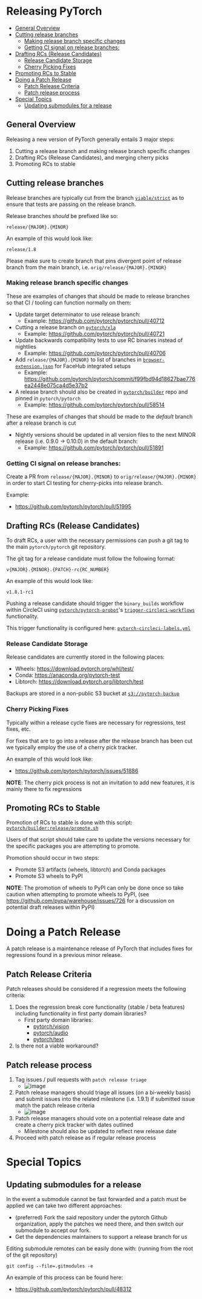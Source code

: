 # Releasing PyTorch

<!-- toc -->

  - [General Overview](#general-overview)
  - [Cutting release branches](#cutting-release-branches)
    - [Making release branch specific changes](#making-release-branch-specific-changes)
    - [Getting CI signal on release branches:](#getting-ci-signal-on-release-branches)
  - [Drafting RCs (Release Candidates)](#drafting-rcs-release-candidates)
    - [Release Candidate Storage](#release-candidate-storage)
    - [Cherry Picking Fixes](#cherry-picking-fixes)
  - [Promoting RCs to Stable](#promoting-rcs-to-stable)
- [Doing a Patch Release](#doing-a-patch-release)
  - [Patch Release Criteria](#patch-release-criteria)
  - [Patch release process](#patch-release-process)
- [Special Topics](#special-topics)
  - [Updating submodules for a release](#updating-submodules-for-a-release)

<!-- tocstop -->

## General Overview

Releasing a new version of PyTorch generally entails 3 major steps:

1. Cutting a release branch and making release branch specific changes
2. Drafting RCs (Release Candidates), and merging cherry picks
3. Promoting RCs to stable

## Cutting release branches

Release branches are typically cut from the branch [`viable/strict`](https://github.com/pytorch/pytorch/tree/viable/strict) as to ensure that tests are passing on the release branch.

Release branches *should* be prefixed like so:
```
release/{MAJOR}.{MINOR}
```

An example of this would look like:
```
release/1.8
```

Please make sure to create branch that pins divergent point of release branch from the main branch, i.e. `orig/release/{MAJOR}.{MINOR}`
### Making release branch specific changes

These are examples of changes that should be made to release branches so that CI / tooling can function normally on
them:

* Update target determinator to use release branch:
  * Example: https://github.com/pytorch/pytorch/pull/40712
* Cutting a release branch on [`pytorch/xla`](https://github.com/pytorch/xla)
  * Example: https://github.com/pytorch/pytorch/pull/40721
* Update backwards compatibility tests to use RC binaries instead of nightlies
  * Example: https://github.com/pytorch/pytorch/pull/40706
* Add `release/{MAJOR}.{MINOR}` to list of branches in [`browser-extension.json`](https://github.com/pytorch/pytorch/blob/fb-config/browser-extension.json) for FaceHub integrated setups
  * Example: https://github.com/pytorch/pytorch/commit/f99fbd94d18627bae776ea2448e075ca4d5e37b2
* A release branch should also be created in [`pytorch/builder`](https://github.com/pytorch/builder) repo and pinned in `pytorch/pytorch`
  * Example: https://github.com/pytorch/pytorch/pull/58514

These are examples of changes that should be made to the *default* branch after a release branch is cut

* Nightly versions should be updated in all version files to the next MINOR release (i.e. 0.9.0 -> 0.10.0) in the default branch:
  * Example: https://github.com/pytorch/pytorch/pull/51891

### Getting CI signal on release branches:
Create a PR from `release/{MAJOR}.{MINOR}` to `orig/release/{MAJOR}.{MINOR}` in order to start CI testing for cherry-picks into release branch.

Example:
* https://github.com/pytorch/pytorch/pull/51995

## Drafting RCs (Release Candidates)

To draft RCs, a user with the necessary permissions can push a git tag to the main `pytorch/pytorch` git repository.

The git tag for a release candidate must follow the following format:
```
v{MAJOR}.{MINOR}.{PATCH}-rc{RC_NUMBER}
```

An example of this would look like:
```
v1.8.1-rc1
```

Pushing a release candidate should trigger the `binary_builds` workflow within CircleCI using [`pytorch/pytorch-probot`](https://github.com/pytorch/pytorch-probot)'s [`trigger-circleci-workflows`](trigger-circleci-workflows) functionality.

This trigger functionality is configured here: [`pytorch-circleci-labels.yml`](https://github.com/pytorch/pytorch/blob/master/.github/pytorch-circleci-labels.yml)

### Release Candidate Storage

Release candidates are currently stored in the following places:

* Wheels: https://download.pytorch.org/whl/test/
* Conda: https://anaconda.org/pytorch-test
* Libtorch: https://download.pytorch.org/libtorch/test

Backups are stored in a non-public S3 bucket at [`s3://pytorch-backup`](https://s3.console.aws.amazon.com/s3/buckets/pytorch-backup?region=us-east-1&tab=objects)

### Cherry Picking Fixes

Typically within a release cycle fixes are necessary for regressions, test fixes, etc.

For fixes that are to go into a release after the release branch has been cut we typically employ the use of a cherry pick tracker.

An example of this would look like:
* https://github.com/pytorch/pytorch/issues/51886

**NOTE**: The cherry pick process is not an invitation to add new features, it is mainly there to fix regressions

## Promoting RCs to Stable

Promotion of RCs to stable is done with this script:
[`pytorch/builder:release/promote.sh`](https://github.com/pytorch/builder/blob/master/release/promote.sh)

Users of that script should take care to update the versions necessary for the specific packages you are attempting to promote.

Promotion should occur in two steps:
* Promote S3 artifacts (wheels, libtorch) and Conda packages
* Promote S3 wheels to PyPI

**NOTE**: The promotion of wheels to PyPI can only be done once so take caution when attempting to promote wheels to PyPI, (see https://github.com/pypa/warehouse/issues/726 for a discussion on potential draft releases within PyPI)

# Doing a Patch Release

A patch release is a maintenance release of PyTorch that includes fixes for regressions found in a previous minor release.

## Patch Release Criteria

Patch releases should be considered if a regression meets the following criteria:

1. Does the regression break core functionality (stable / beta features) including functionality in first party domain libraries?
    * First party domain libraries:
        * [pytorch/vision](https://github.com/pytorch/vision)
        * [pytorch/audio](https://github.com/pytorch/audio)
        * [pytorch/text](https://github.com/pytorch/text)
3. Is there not a viable workaround?

## Patch release process

1. Tag issues / pull requests with `patch release triage`
    * ![image](https://user-images.githubusercontent.com/1700823/131175874-1526d098-d69c-48e4-ad75-c4afa1099f62.png)
2. Patch release managers should triage all issues (on a bi-weekly basis) and submit issues into the related milestone (i.e. 1.9.1) if submitted issue match the patch release criteria
    * ![image](https://user-images.githubusercontent.com/1700823/131175980-148ff38d-44c3-4611-8a1f-cd2fd1f4c49d.png)
3. Patch release managers should vote on a potential release date and create a cherry pick tracker with dates outlined
    * Milestone should also be updated to reflect new release date
4. Proceed with patch release as if regular release process

# Special Topics

## Updating submodules for a release

In the event a submodule cannot be fast forwarded and a patch must be applied we can take two different approaches:

* (preferred) Fork the said repository under the pytorch Github organization, apply the patches we need there, and then switch our submodule to accept our fork.
* Get the dependencies maintainers to support a release branch for us

Editing submodule remotes can be easily done with: (running from the root of the git repository)
```
git config --file=.gitmodules -e
```

An example of this process can be found here:

* https://github.com/pytorch/pytorch/pull/48312

